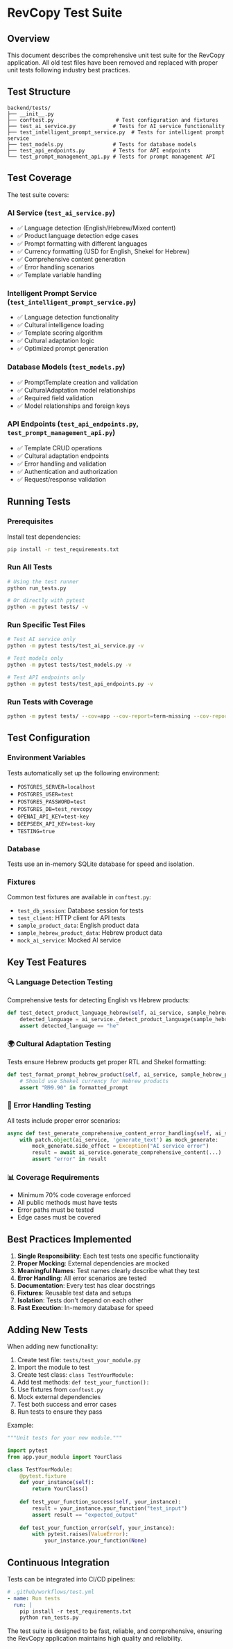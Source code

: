 # RevCopy Test Suite

## Overview

This document describes the comprehensive unit test suite for the RevCopy application. All old test files have been removed and replaced with proper unit tests following industry best practices.

## Test Structure

```
backend/tests/
├── __init__.py
├── conftest.py                    # Test configuration and fixtures
├── test_ai_service.py            # Tests for AI service functionality
├── test_intelligent_prompt_service.py  # Tests for intelligent prompt service
├── test_models.py                # Tests for database models
├── test_api_endpoints.py         # Tests for API endpoints
└── test_prompt_management_api.py # Tests for prompt management API
```

## Test Coverage

The test suite covers:

### AI Service (`test_ai_service.py`)
- ✅ Language detection (English/Hebrew/Mixed content)
- ✅ Product language detection edge cases
- ✅ Prompt formatting with different languages
- ✅ Currency formatting (USD for English, Shekel for Hebrew)
- ✅ Comprehensive content generation
- ✅ Error handling scenarios
- ✅ Template variable handling

### Intelligent Prompt Service (`test_intelligent_prompt_service.py`)
- ✅ Language detection functionality
- ✅ Cultural intelligence loading
- ✅ Template scoring algorithm
- ✅ Cultural adaptation logic
- ✅ Optimized prompt generation

### Database Models (`test_models.py`)
- ✅ PromptTemplate creation and validation
- ✅ CulturalAdaptation model relationships
- ✅ Required field validation
- ✅ Model relationships and foreign keys

### API Endpoints (`test_api_endpoints.py`, `test_prompt_management_api.py`)
- ✅ Template CRUD operations
- ✅ Cultural adaptation endpoints
- ✅ Error handling and validation
- ✅ Authentication and authorization
- ✅ Request/response validation

## Running Tests

### Prerequisites

Install test dependencies:
```bash
pip install -r test_requirements.txt
```

### Run All Tests
```bash
# Using the test runner
python run_tests.py

# Or directly with pytest
python -m pytest tests/ -v
```

### Run Specific Test Files
```bash
# Test AI service only
python -m pytest tests/test_ai_service.py -v

# Test models only
python -m pytest tests/test_models.py -v

# Test API endpoints only
python -m pytest tests/test_api_endpoints.py -v
```

### Run Tests with Coverage
```bash
python -m pytest tests/ --cov=app --cov-report=term-missing --cov-report=html
```

## Test Configuration

### Environment Variables
Tests automatically set up the following environment:
- `POSTGRES_SERVER=localhost`
- `POSTGRES_USER=test`
- `POSTGRES_PASSWORD=test`
- `POSTGRES_DB=test_revcopy`
- `OPENAI_API_KEY=test-key`
- `DEEPSEEK_API_KEY=test-key`
- `TESTING=true`

### Database
Tests use an in-memory SQLite database for speed and isolation.

### Fixtures
Common test fixtures are available in `conftest.py`:
- `test_db_session`: Database session for tests
- `test_client`: HTTP client for API tests
- `sample_product_data`: English product data
- `sample_hebrew_product_data`: Hebrew product data
- `mock_ai_service`: Mocked AI service

## Key Test Features

### 🔍 Language Detection Testing
Comprehensive tests for detecting English vs Hebrew products:
```python
def test_detect_product_language_hebrew(self, ai_service, sample_hebrew_product_data):
    detected_language = ai_service._detect_product_language(sample_hebrew_product_data)
    assert detected_language == "he"
```

### 🌍 Cultural Adaptation Testing
Tests ensure Hebrew products get proper RTL and Shekel formatting:
```python
def test_format_prompt_hebrew_product(self, ai_service, sample_hebrew_product_data):
    # Should use Shekel currency for Hebrew products
    assert "₪99.90" in formatted_prompt
```

### 🚨 Error Handling Testing
All tests include proper error scenarios:
```python
async def test_generate_comprehensive_content_error_handling(self, ai_service):
    with patch.object(ai_service, 'generate_text') as mock_generate:
        mock_generate.side_effect = Exception("AI service error")
        result = await ai_service.generate_comprehensive_content(...)
        assert "error" in result
```

### 📊 Coverage Requirements
- Minimum 70% code coverage enforced
- All public methods must have tests
- Error paths must be tested
- Edge cases must be covered

## Best Practices Implemented

1. **Single Responsibility**: Each test tests one specific functionality
2. **Proper Mocking**: External dependencies are mocked
3. **Meaningful Names**: Test names clearly describe what they test
4. **Error Handling**: All error scenarios are tested
5. **Documentation**: Every test has clear docstrings
6. **Fixtures**: Reusable test data and setups
7. **Isolation**: Tests don't depend on each other
8. **Fast Execution**: In-memory database for speed

## Adding New Tests

When adding new functionality:

1. Create test file: `tests/test_your_module.py`
2. Import the module to test
3. Create test class: `class TestYourModule:`
4. Add test methods: `def test_your_function():`
5. Use fixtures from `conftest.py`
6. Mock external dependencies
7. Test both success and error cases
8. Run tests to ensure they pass

Example:
```python
"""Unit tests for your new module."""

import pytest
from app.your_module import YourClass

class TestYourModule:
    @pytest.fixture
    def your_instance(self):
        return YourClass()
    
    def test_your_function_success(self, your_instance):
        result = your_instance.your_function("test_input")
        assert result == "expected_output"
    
    def test_your_function_error(self, your_instance):
        with pytest.raises(ValueError):
            your_instance.your_function(None)
```

## Continuous Integration

Tests can be integrated into CI/CD pipelines:
```yaml
# .github/workflows/test.yml
- name: Run tests
  run: |
    pip install -r test_requirements.txt
    python run_tests.py
```

The test suite is designed to be fast, reliable, and comprehensive, ensuring the RevCopy application maintains high quality and reliability. 